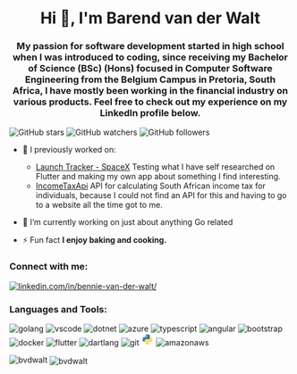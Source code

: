 <h1 align="center">Hi 👋, I'm Barend van der Walt</h1>
<h3 align="center">My passion for software development started in high school when I was introduced to coding, since receiving my Bachelor of Science (BSc) (Hons) focused in Computer Software Engineering from the Belgium Campus in Pretoria, South Africa, I have mostly been working in the financial industry on various products. Feel free to check out my experience on my LinkedIn profile below.</h3>

![GitHub stars](https://img.shields.io/github/stars/bvdwalt?logo=GitHub&style=social)
![GitHub watchers](https://img.shields.io/github/watchers/bvdwalt/spacex_flights?style=social)
![GitHub followers](https://img.shields.io/github/followers/bvdwalt?logo=GitHub&style=social)

- 🔭 I previously worked on:
  - [Launch Tracker - SpaceX](https://github.com/bvdwalt/Launch-Tracker-SpaceX) Testing what I have self researched on Flutter and making my own app about something I find interesting. 
  - [IncomeTaxApi](https://github.com/bvdwalt/IncomeTaxApi) API for calculating South African income tax for individuals, because I could not find an API for this and having to go to a website all the time got to me. 

- 🔭 I’m currently working on just about anything Go related

- ⚡ Fun fact **I enjoy baking and cooking.**

### Connect with me:

<a href="https://www.linkedin.com/in/bennie-van-der-walt/" target="blank"><img src="https://img.icons8.com/color/96/000000/linkedin.png" alt="linkedin.com/in/bennie-van-der-walt/" height="22" width="22" /></a>

### Languages and Tools:

<p align="left">
<img src="https://www.vectorlogo.zone/logos/golang/golang-icon.svg" alt="golang" width="22" height="22"/>
<img src="https://www.vectorlogo.zone/logos/visualstudio_code/visualstudio_code-icon.svg" alt="vscode" width="22" height="22"/>
<img src="https://www.vectorlogo.zone/logos/dotnet/dotnet-icon.svg" alt="dotnet" width="25" height="25"/>
<img src="https://www.vectorlogo.zone/logos/microsoft_azure/microsoft_azure-icon.svg" alt="azure" width="25" height="25"/>
<img src="https://www.vectorlogo.zone/logos/typescriptlang/typescriptlang-icon.svg" alt="typescript" width="25" height="25"/>
<img src="https://www.vectorlogo.zone/logos/angular/angular-icon.svg" alt="angular" width="25" height="25"/>
<img src="https://www.vectorlogo.zone/logos/getbootstrap/getbootstrap-icon.svg" alt="bootstrap" width="25" height="25"/> <img src="https://www.vectorlogo.zone/logos/docker/docker-official.svg" alt="docker" width="25" height="25"/> <img src="https://www.vectorlogo.zone/logos/flutterio/flutterio-icon.svg" alt="flutter" width="22" height="22"/> <img src="https://www.vectorlogo.zone/logos/dartlang/dartlang-icon.svg" alt="dartlang" width="22" height="22"/> <img src="https://www.vectorlogo.zone/logos/git-scm/git-scm-icon.svg" alt="git" width="22" height="22"/> <img src="https://raw.githubusercontent.com/devicons/devicon/9c6bfdb9783cdfe1018666ed76adcfd3eab6fad6/icons/python/python-original.svg" alt="python" width="22" height="22"/> <img src="https://www.vectorlogo.zone/logos/amazon_aws/amazon_aws-icon.svg" alt="amazonaws" width="22" height="22"/></p>

<p><img align="left" src="https://github-readme-stats.vercel.app/api/top-langs/?username=bvdwalt&layout=compact&count_private=true" alt="bvdwalt" /></p>

<p>&nbsp;<img align="center" src="https://github-readme-stats.vercel.app/api?username=bvdwalt&show_icons=true&count_private=true" alt="bvdwalt" /></p>
